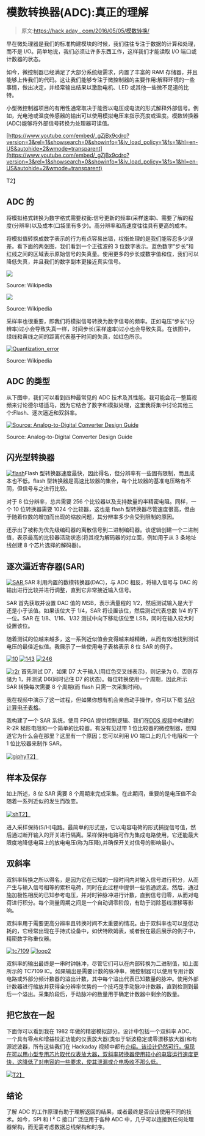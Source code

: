 # 模数转换器(ADC):真正的理解

> 原文:[https://hack aday . com/2016/05/05/模数转换/](https://hackaday.com/2016/05/05/analog-to-digital-conversion/)

早在微处理器是我们的标准构建模块的时候，我们往往专注于数据的计算和处理，而不是 I/O。简单地说，我们必须让许多东西工作，这样我们才能读取 I/O 端口或计数器的状态。

如今，微控制器已经满足了大部分系统级需求，内置了丰富的 RAM 存储器，并且能够上传我们的代码。这让我们能够专注于微控制器的主要作用:解释环境的一些事情，做出决定，并经常输出结果以激励电机、LED 或其他一些微不足道的比特。

小型微控制器项目的有用性通常取决于能否以电压或电流的形式解释外部信号。例如，光电池或温度传感器的输出可以使用模拟电压来指示亮度或温度。模数转换器(ADC)能够将外部信号转换为处理器可读值。

 [https://www.youtube.com/embed/_gZjBx9cdro?version=3&rel=1&showsearch=0&showinfo=1&iv_load_policy=1&fs=1&hl=en-US&autohide=2&wmode=transparent](https://www.youtube.com/embed/_gZjBx9cdro?version=3&rel=1&showsearch=0&showinfo=1&iv_load_policy=1&fs=1&hl=en-US&autohide=2&wmode=transparent)

T2】

## ADC 的

将模拟格式转换为数字格式需要权衡:信号更新的频率(采样速率)、需要了解的程度(分辨率)以及成本(口袋里有多少)。高分辨率和高速度往往具有更高的成本。

将模拟值转换成数字表示的行为有点容易出错，权衡处理的是我们能容忍多少误差。看下面的两张图，我们看到一个正弦波的 3 位数字表示。蓝色数字“步长”和红线之间的区域表示原始信号的失真量。使用更多的步长或数字值和位，我们可以降低失真，并且我们的数字副本更接近真实信号。

[![](../Images/032fc3752b478746afc118e9815d5f6f.png)](https://hackaday.com/2016/05/05/analog-to-digital-conversion/2-bit_resolution_analog_comparison-scaled/)

Source: Wikipedia

[![](../Images/ea903cceb0f93fcf3391b6b9358a2e7d.png)](https://hackaday.com/2016/05/05/analog-to-digital-conversion/3-bit_resolution_analog_comparison/)

Source: Wikipedia

采样率也很重要，即我们将模拟信号转换为数字信号的频率。正如电压“步长”(分辨率)过小会导致失真一样，时间步长(采样速率)过小也会导致失真。在该图中，绿线和黄线之间的距离代表基于时间的失真，如红色所示。

[![Quantization_error](../Images/4bfcff078ccba8857e6b67fbdf98ab6f.png)](https://hackaday.com/wp-content/uploads/2016/05/quantization_error.png)

Source: Wikipedia

## ADC 的类型

从下图中，我们可以看到四种最常见的 ADC 技术及其性能。我可能会花一整篇视频来讨论德尔塔适马，因为它结合了数字和模拟处理，这里我将集中讨论其他三个:Flash、逐次逼近和双斜率。

[![Source: Analog-to-Digital Converter Design Guide](../Images/e2f1f62eec19382c1c35238792d652b6.png)](https://hackaday.com/wp-content/uploads/2016/05/ad-architectures.png)

Source: Analog-to-Digital Converter Design Guide

## 闪光型转换器

[![flash](../Images/00ada2c0d89ba65efcabb974b0c4fbac.png)](https://hackaday.com/wp-content/uploads/2016/05/flash.jpg)Flash 型转换器速度最快，因此得名，但分辨率有一些固有限制，而且成本也不低。flash 型转换器是高速比较器的集合，每个比较器的基准电压略有不同，但信号与之进行比较。

对于 8 位分辨率，总共需要 256 个比较器以及支持数量的半精密电阻。同样，一个 10 位转换器需要 1024 个比较器，这也是 flash 型转换器尽管速度很高，但由于随着位数的增加而出现的缩放问题，其分辨率多少会受到限制的原因。

还示出了被称为优先级编码器的离散信号到二进制编码器。该逻辑创建一个二进制值，表示最高的比较器活动状态(将其视为解码器的对立面，例如用于从 3 条地址线创建 8 个芯片选择的解码器)。

## 逐次逼近寄存器(SAR)

[![SAR](../Images/18597642e6d49f6bd43475f19875be90.png) ](https://hackaday.com/wp-content/uploads/2016/05/sar.jpg) SAR 利用内置的数模转换器(DAC)，与 ADC 相反，将输入信号与 DAC 的输出进行比较并进行调整，直到它非常接近输入信号。

SAR 首先获取并设置 DAC 值的 MSB，表示满量程的 1/2，然后测试输入是大于还是小于该值。如果该位大于 1/4，SAR 将设置该位，然后测试代表总数 1/4 的下一位。SAR 在 1/8、1/16、1/32 测试中向下移动该位至 LSB，同时在输入较大时设置该位。

随着测试的位越来越多，这一系列近似值会变得越来越精确，从而有效地找到测试电压的最佳近似值。我展示了一些使用电子表格表示 8 位 SAR 的例子。

 [![10](../Images/e7caf16edadebe7b5a0dd4ccd8362031.png "10")](https://hackaday.com/2016/05/05/analog-to-digital-conversion/10-6/)  [![143](../Images/038779c8ea16f3cbf176e8fa5c88bdf4.png "143")](https://hackaday.com/2016/05/05/analog-to-digital-conversion/attachment/143/)  [![246](../Images/03429569b6307d7db75b33d452998d42.png "246")](https://hackaday.com/2016/05/05/analog-to-digital-conversion/attachment/246/) 

[![r2r](../Images/276a7b65c649f0addf7589c7eadfffa4.png)](https://hackaday.com/wp-content/uploads/2016/05/r2r1.jpg) 首先测试 D7，如果 D7 大于输入(用红色交叉线表示)，则记录为 0，否则存储为 1，并测试 D6(同时记住 D7 的状态)。每位转换使用一个周期，因此所示 SAR 转换每次需要 8 个周期(而 flash 只需一次采集时间)。

我在视频中演示了这一过程，但如果你想有机会亲自动手操作，你可以下载 [SAR 计算电子表格](https://hackaday.com/wp-content/uploads/2016/05/sar-calc-spreadsheet.xlsx)。

我构建了一个 SAR 系统，使用 FPGA 提供控制逻辑、我们在[DDS 视频](http://hackaday.com/2014/11/24/direct-digital-synthesis-dds-explained-by-bil-herd/)中构建的 R-2R 梯形电阻和一个简单的比较器。有没有见过带 1 位比较器的微控制器，想知道它为什么会在那里？这里有一个原因；您可以利用 I/O 端口上的几个电阻和一个 1 位比较器来制作 SAR。

[![giphy](../Images/3d155df60e06a984b67259cdfe3bbd5a.png)T2】](https://hackaday.com/wp-content/uploads/2016/05/giphy.gif)

## 样本及保存

如上所述，8 位 SAR 需要 8 个周期来完成采集。在此期间，重要的是电压值不会随着一系列近似的发生而改变。

[![sh](../Images/da693e65f3033772424818994ec68e3a.png)T2】](https://hackaday.com/wp-content/uploads/2016/05/sh.jpg)

进入采样保持(S/H)电路。最简单的形式是，它以电容电荷的形式捕捉信号值，然后通过断开输入的开关进行隔离。采样保持电路可作为集成电路使用，它还能最大限度地降低电容上的放电电压(称为压降),并确保开关对信号的影响最小。

## 双斜率

双斜率转换之所以得名，是因为它在已知的一段时间内对输入信号进行积分，从而产生与输入信号相等的累积电荷，同时在此过程中提供一些低通滤波。然后，通过施加极性相反的已知参考电压，并对时钟脉冲进行计数，直到信号归零，从而对电荷进行积分。每个测量周期之间是一个自动调零阶段，有助于消除基线漂移等影响。

双斜率用于需要更高分辨率且转换时间不太重要的情况。由于双斜率也可以是低功耗的，它经常出现在手持式设备中，如伏特欧姆表，或者我在最后展示的例子中，精密数字称重仪器。

 [![tc7109](../Images/31b89cd3db336a0ee38dd0b8153b3998.png "tc7109")](https://hackaday.com/2016/05/05/analog-to-digital-conversion/tc7109/)  [![loop2](../Images/d51bfadb721b9768db4986c6da14d750.png "loop2")](https://hackaday.com/2016/05/05/analog-to-digital-conversion/loop2/) 

双斜率的输出最终是一串时钟脉冲，尽管它们可以在内部转换为二进制值，如上面所示的 TC7109 IC。如果输出是需要计数的脉冲串，微控制器可以使用专用计数电路或外部分频计数器的溢出计数，其中每个溢出代表已知数量的脉冲。使用外部计数器进行缩放并获得全分辨率优势的一个技巧是手动脉冲计数器，直到检测到最后一个溢出。采集阶段后，手动脉冲的数量用于确定计数器中剩余的数量。

## 把它放在一起

下面你可以看到我在 1982 年做的精密模拟部分。设计中包括一个双斜率 ADC、一个具有零点和增益校正功能的仪表放大器(类似于斩波稳定或零漂移放大器)和有源滤波器，所有这些我们在 Hackaday 视频中都有[介绍。该设计仍然可行，但现在可以用小型专用芯片取代仪表放大器，双斜率转换器使用较小的电容运行速度更快，这降低了对电容的一些要求，使其泄漏或介电吸收不那么低。](http://hackaday.com/2015/03/16/instrumentation-amplifiers-and-how-to-measure-miniscule-change/)

[![](../Images/2ca07e734eb504f7186584b0e1dd408c.png)T2】](https://hackaday.com/wp-content/uploads/2016/05/43001.jpg)

## 结论

了解 ADC 的工作原理有助于理解返回的结果，或者最终是否应该使用不同的技术。如今，SPI 和 I ² C 接口广泛应用于各种 ADC 中，几乎可以连接到任何处理器架构，而无需考虑数据总线架构和时序。